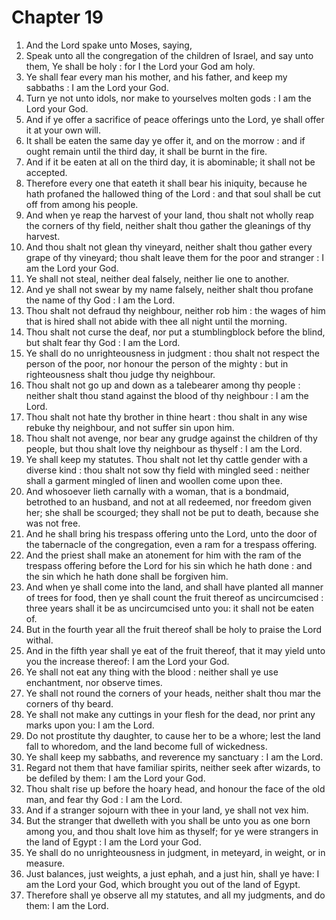 # Chapter 19

1. And the Lord spake unto Moses, saying,
2. Speak unto all the congregation of the children of Israel, and say unto them, Ye shall be holy : for I the Lord your God am holy.
3. Ye shall fear every man his mother, and his father, and keep my sabbaths : I am the Lord your God.
4. Turn ye not unto idols, nor make to yourselves molten gods : I am the Lord your God.
5. And if ye offer a sacrifice of peace offerings unto the Lord, ye shall offer it at your own will.
6. It shall be eaten the same day ye offer it, and on the morrow : and if ought remain until the third day, it shall be burnt in the fire.
7. And if it be eaten at all on the third day, it is abominable; it shall not be accepted.
8. Therefore every one that eateth it shall bear his iniquity, because he hath profaned the hallowed thing of the Lord : and that soul shall be cut off from among his people.
9. And when ye reap the harvest of your land, thou shalt not wholly reap the corners of thy field, neither shalt thou gather the gleanings of thy harvest.
10. And thou shalt not glean thy vineyard, neither shalt thou gather every grape of thy vineyard; thou shalt leave them for the poor and stranger : I am the Lord your God.
11. Ye shall not steal, neither deal falsely, neither lie one to another.
12. And ye shall not swear by my name falsely, neither shalt thou profane the name of thy God : I am the Lord.
13. Thou shalt not defraud thy neighbour, neither rob him : the wages of him that is hired shall not abide with thee all night until the morning.
14. Thou shalt not curse the deaf, nor put a stumblingblock before the blind, but shalt fear thy God : I am the Lord.
15. Ye shall do no unrighteousness in judgment : thou shalt not respect the person of the poor, nor honour the person of the mighty : but in righteousness shalt thou judge thy neighbour.
16. Thou shalt not go up and down as a talebearer among thy people : neither shalt thou stand against the blood of thy neighbour : I am the Lord.
17. Thou shalt not hate thy brother in thine heart : thou shalt in any wise rebuke thy neighbour, and not suffer sin upon him.
18. Thou shalt not avenge, nor bear any grudge against the children of thy people, but thou shalt love thy neighbour as thyself : I am the Lord.
19. Ye shall keep my statutes. Thou shalt not let thy cattle gender with a diverse kind : thou shalt not sow thy field with mingled seed : neither shall a garment mingled of linen and woollen come upon thee.
20. And whosoever lieth carnally with a woman, that is a bondmaid, betrothed to an husband, and not at all redeemed, nor freedom given her; she shall be scourged; they shall not be put to death, because she was not free.
21. And he shall bring his trespass offering unto the Lord, unto the door of the tabernacle of the congregation, even a ram for a trespass offering.
22. And the priest shall make an atonement for him with the ram of the trespass offering before the Lord for his sin which he hath done : and the sin which he hath done shall be forgiven him.
23. And when ye shall come into the land, and shall have planted all manner of trees for food, then ye shall count the fruit thereof as uncircumcised : three years shall it be as uncircumcised unto you: it shall not be eaten of.
24. But in the fourth year all the fruit thereof shall be holy to praise the Lord withal.
25. And in the fifth year shall ye eat of the fruit thereof, that it may yield unto you the increase thereof: I am the Lord your God.
26. Ye shall not eat any thing with the blood : neither shall ye use enchantment, nor observe times.
27. Ye shall not round the corners of your heads, neither shalt thou mar the corners of thy beard.
28. Ye shall not make any cuttings in your flesh for the dead, nor print any marks upon you: I am the Lord.
29. Do not prostitute thy daughter, to cause her to be a whore; lest the land fall to whoredom, and the land become full of wickedness.
30. Ye shall keep my sabbaths, and reverence my sanctuary : I am the Lord.
31. Regard not them that have familiar spirits, neither seek after wizards, to be defiled by them: I am the Lord your God.
32. Thou shalt rise up before the hoary head, and honour the face of the old man, and fear thy God : I am the Lord.
33. And if a stranger sojourn with thee in your land, ye shall not vex him.
34. But the stranger that dwelleth with you shall be unto you as one born among you, and thou shalt love him as thyself; for ye were strangers in the land of Egypt : I am the Lord your God.
35. Ye shall do no unrighteousness in judgment, in meteyard, in weight, or in measure.
36. Just balances, just weights, a just ephah, and a just hin, shall ye have: I am the Lord your God, which brought you out of the land of Egypt.
37. Therefore shall ye observe all my statutes, and all my judgments, and do them: I am the Lord.

